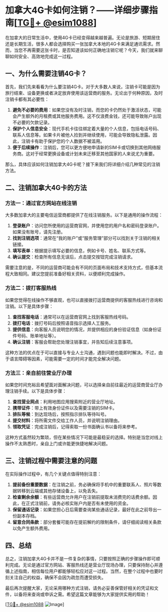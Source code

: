 # 加拿大4G卡如何注销？——详细步骤指南[[TG💪+ @esim1088](https://t.me/s/esim1088)]

在加拿大的日常生活中，使用4G卡已经变得越来越普遍。无论是旅游、短期居住还是长期生活，很多人都会选择购买一张加拿大本地的4G卡来满足通讯需求。然而，当您不再需要这张卡时，是否知道该如何正确地注销它呢？今天，我们就来聊聊如何安全、高效地完成这一过程。

## 一、为什么需要注销4G卡？

首先，我们先来看看为什么要注销4G卡。对于大多数人来说，注销卡可能是因为旅行结束、设备更换或者决定放弃使用该运营商的服务。无论出于何种原因，及时注销卡都有其必要性：

1. **避免不必要的费用**：如果您没有及时注销，而您的卡仍然处于激活状态，可能会产生额外的月租费或其他服务费用。这不仅浪费金钱，还可能导致账户出现不必要的欠款记录。
2. **保护个人信息安全**：现代手机卡往往绑定着大量的个人信息，包括电话号码、联系人信息等。如果卡片被他人捡到并继续使用，可能会导致隐私泄露。因此，注销卡有助于保护您的个人数据不被滥用。
3. **便于后续操作**：注销后，您可以更方便地申请新的SIM卡或切换到其他网络服务商。这对于经常更换设备或计划未来迁移至其他国家的人来说尤为重要。

那么，具体应该如何注销加拿大4G卡呢？接下来我们将详细介绍几种常见的注销方法。

## 二、注销加拿大4G卡的方法

### 方法一：通过官方网站在线注销

大多数加拿大的主要电信运营商都提供了在线注销服务。以下是通用的操作流程：

1. **登录账户**：访问您所使用的运营商官网，并使用您的用户名和密码登录账户。如果没有账号，请先注册。
2. **找到注销选项**：通常在“我的账户”或“服务管理”部分可以找到关于注销的相关链接。
3. **填写表单**：根据提示填写必要的信息，例如卡号、姓名、联系方式等。
4. **确认提交**：检查所有信息无误后，点击提交按钮完成注销请求。

需要注意的是，不同的运营商可能会有不同的页面布局和技术支持方式，但基本流程大致相同。建议您提前准备好相关资料，以便顺利完成操作。

### 方法二：拨打客服热线

如果您觉得在线操作不够直观，也可以直接拨打运营商提供的客服热线进行咨询和注销。以下是具体步骤：

1. **查找客服电话**：通常可以在运营商官网上找到客服热线号码。
2. **拨打电话**：拨打号码后按照语音指示选择人工服务。
3. **提供信息**：向客服人员说明您的情况，并提供相应的身份验证信息（如身份证件号码、账单地址等）。
4. **确认注销**：客服会帮助您处理注销事宜，并告知后续注意事项。

这种方法的优点在于可以直接与专业人士沟通，遇到问题也能即时解决。不过，由于语言障碍等因素，可能需要一定的时间才能完全解决问题。

### 方法三：亲自前往营业厅办理

如果您时间充裕且希望面对面解决问题，可以选择亲自前往最近的运营商营业厅办理注销手续。以下是具体步骤：

1. **查找营业网点**：利用地图应用搜索附近的营业厅地址。
2. **携带证件**：带上有效身份证件以及需要注销的SIM卡。
3. **排队等候**：到达现场后，按照指示排队等待叫号。
4. **提交材料**：将所需文件交给工作人员，并说明注销理由。
5. **领取凭证**：完成注销后，记得索取一份书面确认书以备将来参考。

这种方式虽然较为繁琐，但在某些情况下可能是最稳妥的选择。特别是当您对线上操作不太熟悉时，亲自上门或许能更快捷地解决问题。

## 三、注销过程中需要注意的问题

在实际操作过程中，有几个关键点值得特别注意：

1. **提前备份重要数据**：在注销之前，务必确保将手机中的重要联系人、照片等数据转移到云端或其他存储设备上，以免丢失。
2. **检查剩余余额**：有些运营商允许用户在注销前提取未消费完的话费余额。因此，在正式注销前，请务必核实账户内是否有未使用的资金。
3. **保留通话记录**：如果您担心日后需要查询某些通话记录，最好在此之前导出一份副本存档。
4. **留意合同条款**：部分套餐可能存在提前解约的限制条件，请仔细阅读相关条款以免产生额外费用。

## 四、总结

总之，注销加拿大4G卡并不是一件复杂的事情，只要按照正确的步骤操作即可顺利完成。无论是通过官方网站、客服热线还是营业厅现场办理，只要保持耐心并遵循上述指南，相信每位用户都能够轻松应对这一过程。当然，在整个过程中也要时刻关注自己的权益，确保不会因为疏忽而遭受损失。

最后再次提醒大家，无论采用哪种方式注销，请务必妥善保管好相关的凭证和文件，以备将来查询或申诉之需。希望这篇文章能够为大家提供实用的帮助！

[[TG💪+ @esim1088](https://t.me/s/esim1088) ![Image](https://i.postimg.cc/4NQfJmqS/Snipaste-2025-05-13-00-14-12.png)]